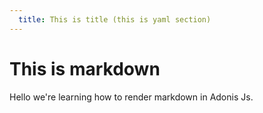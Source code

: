 ```yaml
---
  title: This is title (this is yaml section)
---
```


# This is markdown

Hello we're learning how to render markdown in Adonis Js.

